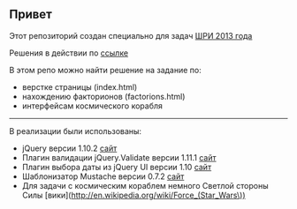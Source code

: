 ## Привет
Этот репозиторий создан специально для задач [ШРИ 2013 года](http://events.yandex.ru/events/shri/msk-2013/)

Решения в действии по [ссылке](http://vasilyator-shri-2013.w.pw/)

В этом репо можно найти решение на задание по:
+ верстке страницы (index.html)
+ нахождению факторионов (factorions.html)
+ интерфейсам космического корабля



***

В реализации были использованы:
  * jQuery версии 1.10.2 [сайт](http://jquery.com/)
  * Плагин валидации jQuery.Validate версии 1.11.1 [сайт](http://plugins.jquery.com/validate/)
  * Плагин выбора даты из jQuery UI версии 1.10 [сайт](http://jqueryui.com/)
  * Шаблонизатор Mustache версии 0.7.2 [сайт](http://mustache.github.io/)
  * Для задачи с космическим кораблем немного Светлой стороны Силы [вики](http://en.wikipedia.org/wiki/Force_(Star_Wars\))
